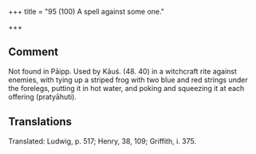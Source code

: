 +++
title = "95 (100) A spell against some one."

+++
## Comment
Not found in Pāipp. Used by Kāuś. (48. 40) in a witchcraft rite against enemies, with tying up a striped frog with two blue and red strings under the forelegs, putting it in hot water, and poking and squeezing it at each offering (pratyāhuti).


## Translations
Translated: Ludwig, p. 517; Henry, 38, 109; Griffith, i. 375.
